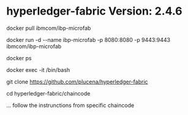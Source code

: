 # hyperledger-fabric Version: 2.4.6

docker pull ibmcom/ibp-microfab

docker run -d --name ibp-microfab -p 8080:8080 -p 9443:9443 ibmcom/ibp-microfab

docker ps

docker exec -it <imageid>  /bin/bash

git clone https://github.com/plucena/hyperledger-fabric

cd hyperledger-fabric/chaincode

... follow the instrunctions from specific chaincode





